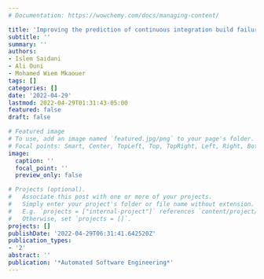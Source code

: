 ```yaml
---
# Documentation: https://wowchemy.com/docs/managing-content/

title: 'Improving the prediction of continuous integration build failures using deep learning'
subtitle: ''
summary: ''
authors:
- Islem Saidani
- Ali Ouni
- Mohamed Wiem Mkaouer
tags: []
categories: []
date: '2022-04-29'
lastmod: 2022-04-29T01:31:43-05:00
featured: false
draft: false

# Featured image
# To use, add an image named `featured.jpg/png` to your page's folder.
# Focal points: Smart, Center, TopLeft, Top, TopRight, Left, Right, BottomLeft, Bottom, BottomRight.
image:
  caption: ''
  focal_point: ''
  preview_only: false

# Projects (optional).
#   Associate this post with one or more of your projects.
#   Simply enter your project's folder or file name without extension.
#   E.g. `projects = ["internal-project"]` references `content/project/deep-learning/index.md`.
#   Otherwise, set `projects = []`.
projects: []
publishDate: '2022-04-29T06:31:41.642520Z'
publication_types:
- '2'
abstract: ''
publication: '*Automated Software Engineering*'
---
```

